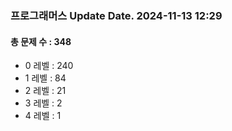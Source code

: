 ### 프로그래머스 Update Date. 2024-11-13 12:29
#### 총 문제 수 : 348
- 0 레벨 : 240
- 1 레벨 : 84
- 2 레벨 : 21
- 3 레벨 : 2
- 4 레벨 : 1
